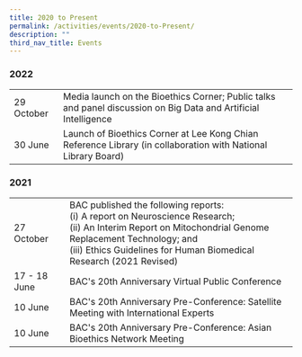 ```yaml
---
title: 2020 to Present
permalink: /activities/events/2020-to-Present/
description: ""
third_nav_title: Events
---
```

### **2022**

<table class="table-v">
	<tr>
		<td>29 October</td>
		<td>Media launch on the Bioethics Corner; Public talks and panel discussion on Big Data and Artificial Intelligence </td>
	</tr>
	<tr>
		<td>30 June</td>
		<td>Launch of Bioethics Corner at Lee Kong Chian Reference Library (in collaboration with National Library Board)</td>
	</tr>
	</table>

	
### 	**2021**

<table class="table-v">
	<tr>
		<td>27 October</td>
		<td>BAC published the following reports:<br>
			(i) A report on Neuroscience Research;<br>
			(ii) An Interim Report on Mitochondrial Genome Replacement Technology; and<br>
			(iii) Ethics Guidelines for Human Biomedical Research (2021 Revised)</td>
	</tr>
	<tr>
		<td>17 - 18 June</td>
		<td>BAC's 20th Anniversary Virtual Public Conference</td>
	</tr>
	<tr>
		<td>10 June</td>
		<td>BAC's 20th Anniversary Pre-Conference: Satellite Meeting with International Experts</td>
	</tr>
	<tr>
		<td>10 June</td>
		<td>BAC's 20th Anniversary Pre-Conference: Asian Bioethics Network Meeting</td>
	</tr>
	</table>